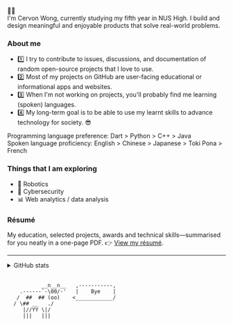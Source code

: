 🙋‍♂️<br>I'm Cervon Wong, currently studying my fifth year in NUS High. I build and design meaningful and enjoyable products that solve real-world problems.

### About me
 - 1️⃣ I try to contribute to issues, discussions, and documentation of random open-source projects that I love to use.
 - 2️⃣ Most of my projects on GitHub are user-facing educational or informational apps and websites.
 - 3️⃣ When I'm not working on projects, you'll probably find me learning (spoken) languages.
 - 4️⃣ My long-term goal is to be able to use my learnt skills to advance technology for society. 😎

Programming language preference: Dart > Python > C++ > Java
<br>
Spoken language proficiency: English > Chinese > Japanese > Toki Pona > French

### Things that I am exploring
 - 🤖 Robotics
 - 🔐 Cybersecurity
 - 📊 Web analytics / data analysis

### Résumé
My education, selected projects, awards and technical skills—summarised for you neatly in a one-page PDF. 👉 [View my résumé](https://cervonwong.com/resume).

***
<details>
<summary>GitHub stats</summary>
<img align="left" alt="Cervon Wong's GitHub stats" src="https://github-readme-stats.vercel.app/api?username=cervonwong&show_icons=true&include_all_commits=true"/>
</details>
<br>

```
           __n__n__   ,-----------,
    .------`-\00/-'   |    Bye    | 
   /  ##  ## (oo)    <____________/ 
  / \## __   ./
     |//YY \|/
     |||   |||
```
